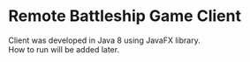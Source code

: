 # Remote Battleship Game Client

Client was developed in Java 8 using JavaFX library. \
How to run will be added later.
